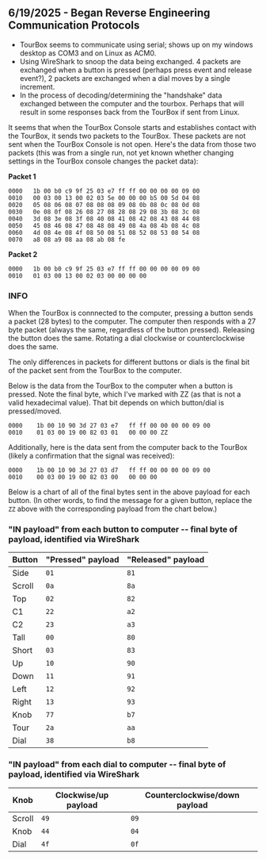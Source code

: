 ## 6/19/2025 - Began Reverse Engineering Communication Protocols
- TourBox seems to communicate using serial; shows up on my windows desktop as COM3 and on Linux as ACM0.
- Using WireShark to snoop the data being exchanged. 4 packets are exchanged when a button is pressed (perhaps press event and release event?), 2 packets are exchanged when a dial moves by a single increment.
- In the process of decoding/determining the "handshake" data exchanged between the computer and the tourbox. Perhaps that will result in some responses back from the TourBox if sent from Linux.

It seems that when the TourBox Console starts and establishes contact with the TourBox, it sends two packets to the TourBox. These packets are not sent when the TourBox Console is not open.
Here's the data from those two packets (this was from a single run, not yet known whether changing settings in the TourBox console changes the packet data):

**Packet 1**
```
0000   1b 00 b0 c9 9f 25 03 e7 ff ff 00 00 00 00 09 00
0010   00 03 00 13 00 02 03 5e 00 00 00 b5 00 5d 04 08
0020   05 08 06 08 07 08 08 08 09 08 0b 08 0c 08 0d 08
0030   0e 08 0f 08 26 08 27 08 28 08 29 08 3b 08 3c 08
0040   3d 08 3e 08 3f 08 40 08 41 08 42 08 43 08 44 08
0050   45 08 46 08 47 08 48 08 49 08 4a 08 4b 08 4c 08
0060   4d 08 4e 08 4f 08 50 08 51 08 52 08 53 08 54 08
0070   a8 08 a9 08 aa 08 ab 08 fe
```

**Packet 2**
```
0000   1b 00 b0 c9 9f 25 03 e7 ff ff 00 00 00 00 09 00
0010   01 03 00 13 00 02 03 00 00 00 00
```

### INFO
When the TourBox is connnected to the computer, pressing a button sends a packet (28 bytes) to the computer. The computer then responds with a 27 byte packet (always the same, regardless of the button
pressed). Releasing the button does the same. Rotating a dial clockwise or counterclockwise does the same.

The only differences in packets for different buttons or dials is the final bit of the packet sent from the TourBox to the computer.

Below is the data from the TourBox to the computer when a button is pressed. Note the final byte, which I've marked with ZZ (as that is not a valid hexadecimal value). That bit depends on which button/dial is pressed/moved.

```
0000    1b 00 10 90 3d 27 03 e7   ff ff 00 00 00 00 09 00
0010    01 03 00 19 00 82 03 01   00 00 00 ZZ
```

Additionally, here is the data sent from the computer back to the TourBox (likely a confirmation that the signal was received):

```
0000    1b 00 10 90 3d 27 03 d7   ff ff 00 00 00 00 09 00
0010    00 03 00 19 00 82 03 00   00 00 00
```

Below is a chart of all of the final bytes sent in the above payload for each button. (In other words, to find the message for a given button, replace the `ZZ` above with the corresponding payload from the chart below.)

### "IN payload" from each button to computer -- final byte of payload, identified via WireShark

| Button | "Pressed" payload | "Released" payload |
| ------ | ----------------- | ------------------ |
|  Side  |       `01`        |        `81`        |
| Scroll |       `0a`        |        `8a`        |
|  Top   |       `02`        |        `82`        |
|   C1   |       `22`        |        `a2`        |
|   C2   |       `23`        |        `a3`        |
|  Tall  |       `00`        |        `80`        |
| Short  |       `03`        |        `83`        |
|   Up   |       `10`        |        `90`        |
|  Down  |       `11`        |        `91`        |
|  Left  |       `12`        |        `92`        |
| Right  |       `13`        |        `93`        |
|  Knob  |       `77`        |        `b7`        |
|  Tour  |       `2a`        |        `aa`        |
|  Dial  |       `38`        |        `b8`        |

### "IN payload" from each dial to computer -- final byte of payload, identified via WireShark

|  Knob  | Clockwise/up payload | Counterclockwise/down payload |
| ------ | -------------------- | ----------------------------- |
| Scroll |         `49`         |             `09`              |
|  Knob  |         `44`         |             `04`              |
|  Dial  |         `4f`         |             `0f`              |

